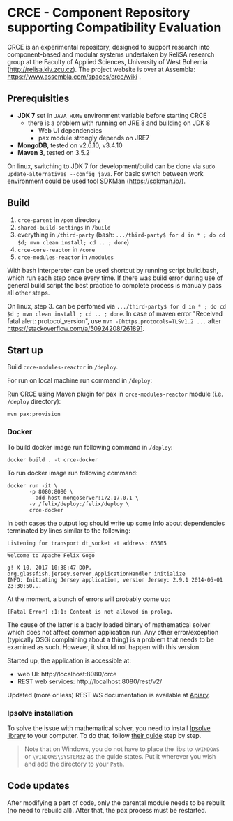 # CRCE - Component Repository supporting Compatibility Evaluation

CRCE is an experimental repository, designed to support research into component-based and modular systems undertaken by ReliSA research group at the Faculty of Applied Sciences, University of West Bohemia (http://relisa.kiv.zcu.cz).  The project website is over at Assembla: https://www.assembla.com/spaces/crce/wiki .

## Prerequisities

- **JDK 7** set in `JAVA_HOME` environment variable before starting CRCE 
  - there is a problem with running on JRE 8 and building on JDK 8
    - Web UI dependencies
	- pax module strongly depends on JRE7
- **MongoDB**, tested on v2.6.10, v3.4.10
- **Maven 3**, tested on 3.5.2

On linux, switching to JDK 7 for development/build can be done via `sudo update-alternatives --config java`. For basic switch between work environment could be used tool SDKMan (https://sdkman.io/).

## Build

1. `crce-parent` in `/pom` directory
2. `shared-build-settings` in `/build`
3. everything in `/third-party` (bash: `.../third-party$ for d in * ; do cd $d; mvn clean install; cd .. ; done`)
4. `crce-core-reactor` in `/core`
5. `crce-modules-reactor` in `/modules`

With bash interpereter can be used shortcut by running script build.bash, which run each step once every time. If there was build error during use of general build script the best practice to complete process is manualy pass all other steps.

On linux, step 3. can be perfomed via `.../third-party$ for d in * ; do cd $d ; mvn clean install ; cd .. ; done`.  In case of maven error "Received fatal alert: protocol_version", use `mvn -Dhttps.protocols=TLSv1.2 ...` after https://stackoverflow.com/a/50924208/261891.

## Start up

Build `crce-modules-reactor` in `/deploy`.

For run on local machine run command in `/deploy`:

Run CRCE using Maven plugin for pax in `crce-modules-reactor` module (i.e. `/deploy` directory):

```mvn pax:provision```

### Docker

To build docker image run following command in `/deploy`:

```docker build . -t crce-docker```

To run docker image run following command:

```
docker run -it \ 
	   -p 8080:8080 \ 
	   --add-host mongoserver:172.17.0.1 \ 
	   -v /felix/deploy:/felix/deploy \
	   crce-docker 
```

In both cases the output log should write up some info about dependencies terminated by lines similar to the following:

```
Listening for transport dt_socket at address: 65505
____________________________
Welcome to Apache Felix Gogo

g! X 10, 2017 10:38:47 DOP. org.glassfish.jersey.server.ApplicationHandler initialize
INFO: Initiating Jersey application, version Jersey: 2.9.1 2014-06-01 23:30:50...
```

At the moment, a bunch of errors will probably come up:

```
[Fatal Error] :1:1: Content is not allowed in prolog.
```

The cause of the latter is a badly loaded binary of mathematical solver which does not affect common application run. Any other error/exception (typically OSGi complaining about a thing) is a problem that needs to be examined as such. However, it should not happen with this version.

Started up, the application is accessible at:

- web UI: http://localhost:8080/crce
- REST web services: http://localhost:8080/rest/v2/

Updated (more or less) REST WS documentation is available at [Apiary](https://crceapi.docs.apiary.io/).

### lpsolve installation

To solve the issue with mathematical solver, you need to install [lpsolve library](https://sourceforge.net/projects/lpsolve/) to your computer. To do that, follow [their guide](http://lpsolve.sourceforge.net/5.5/Java/README.html#install) step by step.

> Note that on Windows, you do not have to place the libs to `\WINDOWS` or `\WINDOWS\SYSTEM32` as the guide states. Put it wherever you wish and add the directory to your `Path`.

## Code updates

After modifying a part of code, only the parental module needs to be rebuilt (no need to rebuild all). After that, the pax process must be restarted.
